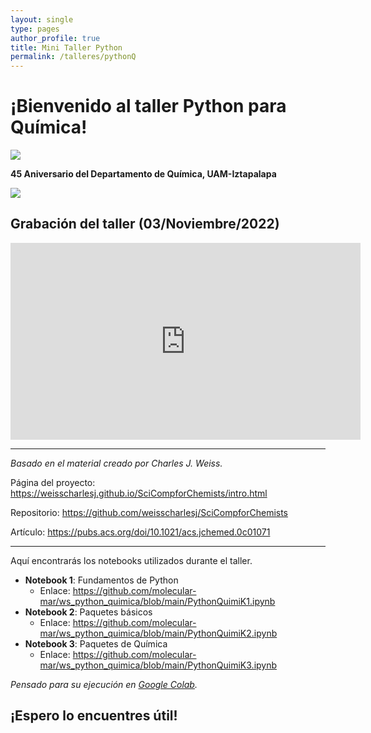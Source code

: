 ```yaml
---
layout: single
type: pages
author_profile: true
title: Mini Taller Python
permalink: /talleres/pythonQ
---
```


# ¡Bienvenido al taller Python para Química!

![](https://upload.wikimedia.org/wikipedia/commons/c/c3/Python-logo-notext.svg)


**45 Aniversario del Departamento de Química, UAM-Iztapalapa**

![](https://drive.google.com/uc?id=1plp-jwWtq6rOMZDBVonAsO3fraqJeZDJ)

## Grabación del taller (03/Noviembre/2022)

<iframe width="560" height="315" src="https://www.youtube.com/embed/qsNqhLPGlXg" title="YouTube video player" frameborder="0" allow="accelerometer; autoplay; clipboard-write; encrypted-media; gyroscope; picture-in-picture" allowfullscreen></iframe>

---
*Basado en el material creado por Charles J. Weiss.*

Página del proyecto: <https://weisscharlesj.github.io/SciCompforChemists/intro.html>

Repositorio: <https://github.com/weisscharlesj/SciCompforChemists>

Artículo: <https://pubs.acs.org/doi/10.1021/acs.jchemed.0c01071>

---

Aquí encontrarás los notebooks utilizados durante el taller.

* **Notebook 1**: Fundamentos de Python
  * Enlace: <https://github.com/molecular-mar/ws_python_quimica/blob/main/PythonQuimiK1.ipynb>
* **Notebook 2**: Paquetes básicos
  * Enlace: <https://github.com/molecular-mar/ws_python_quimica/blob/main/PythonQuimiK2.ipynb>
* **Notebook 3**: Paquetes de Química
  * Enlace: <https://github.com/molecular-mar/ws_python_quimica/blob/main/PythonQuimiK3.ipynb> 

*Pensado para su ejecución en [Google Colab](colab.research.google.com/).*
 
## ¡Espero lo encuentres útil! 
